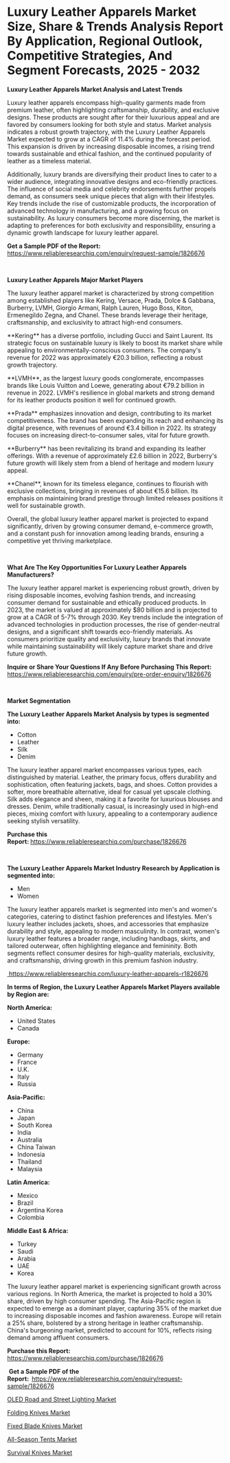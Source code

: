 <p><h1>Luxury Leather Apparels Market Size, Share & Trends Analysis Report By Application, Regional Outlook, Competitive Strategies, And Segment Forecasts, 2025 - 2032</h1></p><p><strong>Luxury Leather Apparels Market Analysis and Latest Trends</strong></p>
<p><p>Luxury leather apparels encompass high-quality garments made from premium leather, often highlighting craftsmanship, durability, and exclusive designs. These products are sought after for their luxurious appeal and are favored by consumers looking for both style and status. Market analysis indicates a robust growth trajectory, with the Luxury Leather Apparels Market expected to grow at a CAGR of 11.4% during the forecast period. This expansion is driven by increasing disposable incomes, a rising trend towards sustainable and ethical fashion, and the continued popularity of leather as a timeless material.</p><p>Additionally, luxury brands are diversifying their product lines to cater to a wider audience, integrating innovative designs and eco-friendly practices. The influence of social media and celebrity endorsements further propels demand, as consumers seek unique pieces that align with their lifestyles. Key trends include the rise of customizable products, the incorporation of advanced technology in manufacturing, and a growing focus on sustainability. As luxury consumers become more discerning, the market is adapting to preferences for both exclusivity and responsibility, ensuring a dynamic growth landscape for luxury leather apparel.</p></p>
<p><strong>Get a Sample PDF of the Report:&nbsp;</strong> <a href="https://www.reliableresearchiq.com/enquiry/request-sample/1826676?utm_campaign=1144&utm_medium=2&utm_source=Github&utm_content=ia&utm_term=05042025&utm_id=luxury-leather-apparels">https://www.reliableresearchiq.com/enquiry/request-sample/1826676</a></p>
<p>&nbsp;</p>
<p><strong>Luxury Leather Apparels Major Market Players</strong></p>
<p><p>The luxury leather apparel market is characterized by strong competition among established players like Kering, Versace, Prada, Dolce & Gabbana, Burberry, LVMH, Giorgio Armani, Ralph Lauren, Hugo Boss, Kiton, Ermenegildo Zegna, and Chanel. These brands leverage their heritage, craftsmanship, and exclusivity to attract high-end consumers.</p><p>**Kering** has a diverse portfolio, including Gucci and Saint Laurent. Its strategic focus on sustainable luxury is likely to boost its market share while appealing to environmentally-conscious consumers. The company's revenue for 2022 was approximately €20.3 billion, reflecting a robust growth trajectory.</p><p>**LVMH**, as the largest luxury goods conglomerate, encompasses brands like Louis Vuitton and Loewe, generating about €79.2 billion in revenue in 2022. LVMH's resilience in global markets and strong demand for its leather products position it well for continued growth.</p><p>**Prada** emphasizes innovation and design, contributing to its market competitiveness. The brand has been expanding its reach and enhancing its digital presence, with revenues of around €3.4 billion in 2022. Its strategy focuses on increasing direct-to-consumer sales, vital for future growth.</p><p>**Burberry** has been revitalizing its brand and expanding its leather offerings. With a revenue of approximately £2.6 billion in 2022, Burberry's future growth will likely stem from a blend of heritage and modern luxury appeal.</p><p>**Chanel**, known for its timeless elegance, continues to flourish with exclusive collections, bringing in revenues of about €15.6 billion. Its emphasis on maintaining brand prestige through limited releases positions it well for sustainable growth.</p><p>Overall, the global luxury leather apparel market is projected to expand significantly, driven by growing consumer demand, e-commerce growth, and a constant push for innovation among leading brands, ensuring a competitive yet thriving marketplace.</p></p>
<p>&nbsp;</p>
<p><strong>What Are The Key Opportunities For Luxury Leather Apparels Manufacturers?</strong></p>
<p><p>The luxury leather apparel market is experiencing robust growth, driven by rising disposable incomes, evolving fashion trends, and increasing consumer demand for sustainable and ethically produced products. In 2023, the market is valued at approximately $80 billion and is projected to grow at a CAGR of 5-7% through 2030. Key trends include the integration of advanced technologies in production processes, the rise of gender-neutral designs, and a significant shift towards eco-friendly materials. As consumers prioritize quality and exclusivity, luxury brands that innovate while maintaining sustainability will likely capture market share and drive future growth.</p></p>
<p><strong>Inquire or Share Your Questions If Any Before Purchasing This Report:</strong> <a href="https://www.reliableresearchiq.com/enquiry/pre-order-enquiry/1826676?utm_campaign=1144&utm_medium=2&utm_source=Github&utm_content=ia&utm_term=05042025&utm_id=luxury-leather-apparels">https://www.reliableresearchiq.com/enquiry/pre-order-enquiry/1826676</a></p>
<p>&nbsp;</p>
<p><strong>Market Segmentation</strong></p>
<p><strong>The Luxury Leather Apparels Market Analysis by types is segmented into:</strong></p>
<p><ul><li>Cotton</li><li>Leather</li><li>Silk</li><li>Denim</li></ul></p>
<p><p>The luxury leather apparel market encompasses various types, each distinguished by material. Leather, the primary focus, offers durability and sophistication, often featuring jackets, bags, and shoes. Cotton provides a softer, more breathable alternative, ideal for casual yet upscale clothing. Silk adds elegance and sheen, making it a favorite for luxurious blouses and dresses. Denim, while traditionally casual, is increasingly used in high-end pieces, mixing comfort with luxury, appealing to a contemporary audience seeking stylish versatility.</p></p>
<p><strong>Purchase this Report:&nbsp;</strong><a href="https://www.reliableresearchiq.com/purchase/1826676?utm_campaign=1144&utm_medium=2&utm_source=Github&utm_content=ia&utm_term=05042025&utm_id=luxury-leather-apparels">https://www.reliableresearchiq.com/purchase/1826676</a></p>
<p>&nbsp;</p>
<p><strong>The Luxury Leather Apparels Market Industry Research by Application is segmented into:</strong></p>
<p><ul><li>Men</li><li>Women</li></ul></p>
<p><p>The luxury leather apparels market is segmented into men's and women's categories, catering to distinct fashion preferences and lifestyles. Men's luxury leather includes jackets, shoes, and accessories that emphasize durability and style, appealing to modern masculinity. In contrast, women's luxury leather features a broader range, including handbags, skirts, and tailored outerwear, often highlighting elegance and femininity. Both segments reflect consumer desires for high-quality materials, exclusivity, and craftsmanship, driving growth in this premium fashion industry.</p></p>
<p><a href="https://www.reliableresearchiq.com/luxury-leather-apparels-r1826676?utm_campaign=1144&utm_medium=2&utm_source=Github&utm_content=ia&utm_term=05042025&utm_id=luxury-leather-apparels">&nbsp;https://www.reliableresearchiq.com/luxury-leather-apparels-r1826676</a></p>
<p><strong>In terms of Region, the Luxury Leather Apparels Market Players available by Region are:</strong></p>
<p>
    <p> <strong> North America: </strong>
        <ul>
            <li>United States</li>
            <li>Canada</li>
        </ul>
        </p> 
    <p> <strong> Europe: </strong>
        <ul>
            <li>Germany</li>
            <li>France</li>
            <li>U.K.</li>
            <li>Italy</li>
            <li>Russia</li>
        </ul>
        </p> 
    <p> <strong> Asia-Pacific: </strong>
        <ul>
            <li>China</li>
            <li>Japan</li>
            <li>South Korea</li>
            <li>India</li>
            <li>Australia</li>
            <li>China Taiwan</li>
            <li>Indonesia</li>
            <li>Thailand</li>
            <li>Malaysia</li>
        </ul>
        </p> 
    <p> <strong> Latin America: </strong>
        <ul>
            <li>Mexico</li>
            <li>Brazil</li>
            <li>Argentina Korea</li>
            <li>Colombia</li>
        </ul>
        </p> 
    <p> <strong> Middle East & Africa: </strong>
        <ul>
            <li>Turkey</li>
            <li>Saudi</li>
            <li>Arabia</li>
            <li>UAE</li>
            <li>Korea</li>
        </ul>
    </p>
    </p>
<p><p>The luxury leather apparel market is experiencing significant growth across various regions. In North America, the market is projected to hold a 30% share, driven by high consumer spending. The Asia-Pacific region is expected to emerge as a dominant player, capturing 35% of the market due to increasing disposable incomes and fashion awareness. Europe will retain a 25% share, bolstered by a strong heritage in leather craftsmanship. China's burgeoning market, predicted to account for 10%, reflects rising demand among affluent consumers.</p></p>
<p><strong>Purchase this Report: </strong><a href="https://www.reliableresearchiq.com/purchase/1826676?utm_campaign=1144&utm_medium=2&utm_source=Github&utm_content=ia&utm_term=05042025&utm_id=luxury-leather-apparels">https://www.reliableresearchiq.com/purchase/1826676</a></p>
<p>&nbsp;<strong>Get a Sample PDF of the Report:&nbsp;&nbsp;</strong><a href="https://www.reliableresearchiq.com/enquiry/request-sample/1826676?utm_campaign=1144&utm_medium=2&utm_source=Github&utm_content=ia&utm_term=05042025&utm_id=luxury-leather-apparels">https://www.reliableresearchiq.com/enquiry/request-sample/1826676</a></p>
<p><strong></strong></p>
<p><p><a href="https://github.com/maaniwilka9y/Market-Research-Report-List-1/blob/main/oled-road-and-street-lighting-market.md?utm_campaign=1144&utm_medium=2&utm_source=Github&utm_content=ia&utm_term=05042025&utm_id=luxury-leather-apparels">OLED Road and Street Lighting Market</a></p><p><a href="https://github.com/spineamosa0e/Market-Research-Report-List-1/blob/main/folding-knives-market.md?utm_campaign=1144&utm_medium=2&utm_source=Github&utm_content=ia&utm_term=05042025&utm_id=luxury-leather-apparels">Folding Knives Market</a></p><p><a href="https://github.com/dekamrapinq1/Market-Research-Report-List-1/blob/main/fixed-blade-knives-market.md?utm_campaign=1144&utm_medium=2&utm_source=Github&utm_content=ia&utm_term=05042025&utm_id=luxury-leather-apparels">Fixed Blade Knives Market</a></p><p><a href="https://github.com/dumanelina6v/Market-Research-Report-List-1/blob/main/all-season-tents-market.md?utm_campaign=1144&utm_medium=2&utm_source=Github&utm_content=ia&utm_term=05042025&utm_id=luxury-leather-apparels">All-Season Tents Market</a></p><p><a href="https://github.com/waldarolka1j/Market-Research-Report-List-1/blob/main/survival-knives-market.md?utm_campaign=1144&utm_medium=2&utm_source=Github&utm_content=ia&utm_term=05042025&utm_id=luxury-leather-apparels">Survival Knives Market</a></p></p>